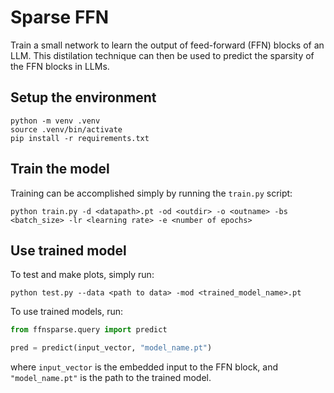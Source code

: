 # Sparse FFN

Train a small network to learn the output of feed-forward (FFN) blocks of an LLM. This distilation technique can then be used to predict the sparsity of the FFN blocks in LLMs. 

## Setup the environment

```
python -m venv .venv
source .venv/bin/activate
pip install -r requirements.txt
```

## Train the model

Training can be accomplished simply by running the `train.py` script:

```
python train.py -d <datapath>.pt -od <outdir> -o <outname> -bs <batch_size> -lr <learning rate> -e <number of epochs>
``` 

## Use trained model

To test and make plots, simply run:

```
python test.py --data <path to data> -mod <trained_model_name>.pt
```

To use trained models, run:

```python
from ffnsparse.query import predict

pred = predict(input_vector, "model_name.pt")
```

where `input_vector` is the embedded input to the FFN block, and `"model_name.pt"` is the path to the trained model. 
